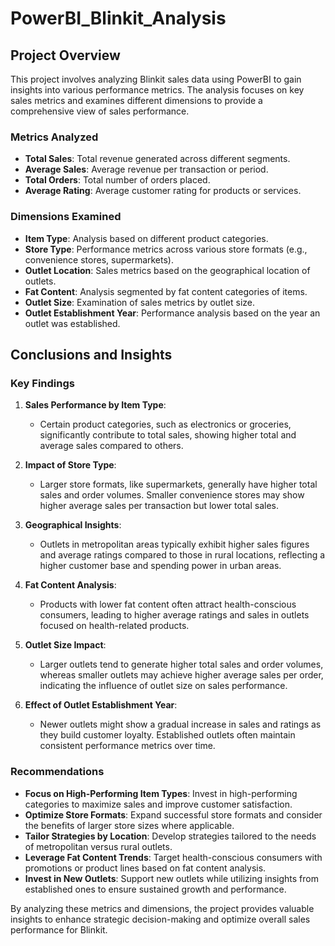 # PowerBI_Blinkit_Analysis
## Project Overview

This project involves analyzing Blinkit sales data using PowerBI to gain insights into various performance metrics. The analysis focuses on key sales metrics and examines different dimensions to provide a comprehensive view of sales performance.

### Metrics Analyzed

- **Total Sales**: Total revenue generated across different segments.
- **Average Sales**: Average revenue per transaction or period.
- **Total Orders**: Total number of orders placed.
- **Average Rating**: Average customer rating for products or services.

### Dimensions Examined

- **Item Type**: Analysis based on different product categories.
- **Store Type**: Performance metrics across various store formats (e.g., convenience stores, supermarkets).
- **Outlet Location**: Sales metrics based on the geographical location of outlets.
- **Fat Content**: Analysis segmented by fat content categories of items.
- **Outlet Size**: Examination of sales metrics by outlet size.
- **Outlet Establishment Year**: Performance analysis based on the year an outlet was established.

## Conclusions and Insights

### Key Findings

1. **Sales Performance by Item Type**:
   - Certain product categories, such as electronics or groceries, significantly contribute to total sales, showing higher total and average sales compared to others.

2. **Impact of Store Type**:
   - Larger store formats, like supermarkets, generally have higher total sales and order volumes. Smaller convenience stores may show higher average sales per transaction but lower total sales.

3. **Geographical Insights**:
   - Outlets in metropolitan areas typically exhibit higher sales figures and average ratings compared to those in rural locations, reflecting a higher customer base and spending power in urban areas.

4. **Fat Content Analysis**:
   - Products with lower fat content often attract health-conscious consumers, leading to higher average ratings and sales in outlets focused on health-related products.

5. **Outlet Size Impact**:
   - Larger outlets tend to generate higher total sales and order volumes, whereas smaller outlets may achieve higher average sales per order, indicating the influence of outlet size on sales performance.

6. **Effect of Outlet Establishment Year**:
   - Newer outlets might show a gradual increase in sales and ratings as they build customer loyalty. Established outlets often maintain consistent performance metrics over time.

### Recommendations

- **Focus on High-Performing Item Types**: Invest in high-performing categories to maximize sales and improve customer satisfaction.
- **Optimize Store Formats**: Expand successful store formats and consider the benefits of larger store sizes where applicable.
- **Tailor Strategies by Location**: Develop strategies tailored to the needs of metropolitan versus rural outlets.
- **Leverage Fat Content Trends**: Target health-conscious consumers with promotions or product lines based on fat content analysis.
- **Invest in New Outlets**: Support new outlets while utilizing insights from established ones to ensure sustained growth and performance.

By analyzing these metrics and dimensions, the project provides valuable insights to enhance strategic decision-making and optimize overall sales performance for Blinkit.
